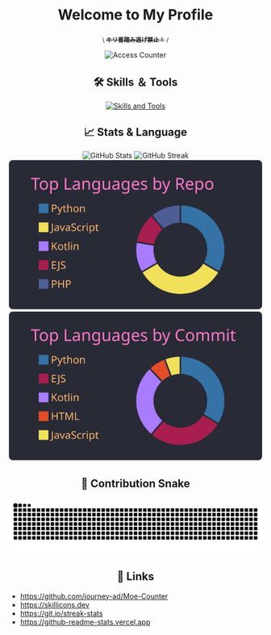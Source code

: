 <h1 align="center">Welcome to My Profile</h1>

<div align="center">
  <p><sub>\&nbsp;<s><strong>キリ番踏み逃げ禁止！</strong></s>&nbsp;/</sub></p>
  <img alt="Access Counter" src="https://count.getloli.com/get/@skrhm?theme=rule34" />
</div>

<h2 align="center">🛠️ Skills ＆ Tools</h2>

<div align="center">
  <a href="https://skillicons.dev">
    <img src="https://skillicons.dev/icons?i=html,css,js,react,nodejs,express,php,python,django,r,java,kotlin,c,cs,mysql,unity,raspberrypi,linux,windows,gcp,vercel,androidstudio,eclipse,gradle,vscode,atom,notion,ps,ai" alt="Skills and Tools">
  </a>
</div>

<h2 align="center">📈 Stats & Language</h2>
<div align="center">
  <img src="https://github-readme-stats-skrhm.vercel.app/api?username=skrhm&hide_border=true&bg_color=0d1117&hide_title=true&count_private=true&show_icons=true&theme=dracula" alt="GitHub Stats" />
  <img src="https://github-readme-streak-stats-skrhm.vercel.app?user=skrhm&hide_border=true&background=0d1117&theme=dracula" alt="GitHub Streak" />
</div>
<div align=center>
  <img src="https://raw.githubusercontent.com/skrhm/skrhm/main/profile-summary-card-output/dracula/1-repos-per-language.svg" alt="Top Language By Repository" />
  <img src="https://raw.githubusercontent.com/skrhm/skrhm/main/profile-summary-card-output/dracula/2-most-commit-language.svg" alt="Top Language By Commit" />
</div>

<h2 align="center">🐍 Contribution Snake</h2>

<div align="center">
  <img src="https://raw.githubusercontent.com/skrhm/skrhm/output/github-contribution-grid-snake.svg" alt="Contribution Snake">
</div>

<h2 align="center">🔗 Links</h2>

<div align="left">
  <ul>
    <li><a href="https://github.com/journey-ad/Moe-Counter" target="_blank">https://github.com/journey-ad/Moe-Counter</a></li>
    <li><a href="https://skillicons.dev" target="_blank">https://skillicons.dev</a></li>
    <li><a href="https://git.io/streak-stats" target="_blank">https://git.io/streak-stats</a></li>
    <li><a href="https://github-readme-stats.vercel.app" target="_blank">https://github-readme-stats.vercel.app</a></li>
  </ul>
</div>
